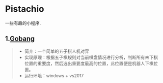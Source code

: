 # Pistachio
一些有趣的小程序.

## 1.[Gobang](Gobang) 
> * 简介：一个简单的五子棋人机对弈
> * 实现原理：根据五子棋规则对当前棋盘情况进行分析，判断所有未下棋位置的重要度，然后选出重要度最高的位置，此位置便是机器人下棋位置。
> * 运行环境：windows + vs2017 
> 

